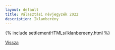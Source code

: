 ```yaml
---
layout: default
title: Választási névjegyzék 2022
description: Iklanberény
---
```


{% include settlementHTMLs/Iklanbereeny.html %}

[Vissza](../)